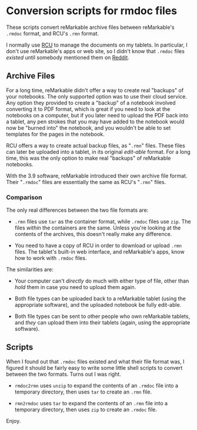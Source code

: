 # Conversion scripts for rmdoc files

These scripts convert reMarkable archive files between reMarkable's `.rmdoc` format, and RCU's `.rmn` format.

I normally use [RCU](http://www.davisr.me/projects/rcu/) to manage the documents on my tablets. In particular, I don't use reMarkable's apps or web site, so I didn't know that `.rmdoc` files *existed* until somebody mentioned them on [Reddit](https://www.reddit.com/r/RemarkableTablet/comments/1bsf8i0/archive_files_from_web_interface/).

## Archive Files

For a long time, reMarkable didn't offer a way to create real "backups" of your notebooks. The only supported option was to use their cloud service. Any option they provided to create a "backup" of a notebook involved converting it to PDF format, which is great if you need to look at the notebooks on a computer, but if you later need to upload the PDF back into a tablet, any pen strokes that you may have added to the notebook would now be "burned into" the notebook, and you wouldn't be able to set templates for the pages in the notebook.

RCU offers a way to create actual backup files, as "`.rmn`" files. These files can later be uploaded into a tablet, in its original *edit-able* format. For a long time, this was the only option to make real "backups" of reMarkable notebooks.

With the 3.9 software, reMarkable introduced their own archive file format. Their "`.rmdoc`" files are essentially the same as RCU's "`.rmn`" files.

### Comparison

The only real differences between the two file formats are:

* `.rmn` files use `tar` as the container format, while `.rmdoc` files use `zip`. The files *within* the containers are the same. Unless you're looking at the contents of the archives, this doesn't really make any difference.

* You need to have a copy of RCU in order to download or upload `.rmn` files. The tablet's built-in web interface, and reMarkable's apps, know how to work with `.rmdoc` files.

The similarities are:

* Your computer can't *directly* do much with either type of file, other than *hold* them in case you need to upload them again.

* Both file types can be uploaded back to a reMarkable tablet (using the appropriate software), and the uploaded notebook be fully edit-able.

* Both file types can be sent to other people who own reMarkable tablets, and *they* can upload them into their tablets (again, using the appropriate software).

## Scripts

When I found out that `.rmdoc` files existed and what their file format was, I figured it should be fairly easy to write some little shell scripts to convert between the two formats. Turns out I was right.

* `rmdoc2rmn` uses `unzip` to expand the contents of an `.rmdoc` file into a temporary directory, then uses `tar` to create an `.rmn` file.

* `rmn2rmdoc` uses `tar` to expand the contents of an `.rmn` file into a temporary directory, then uses `zip` to create an `.rmdoc` file.

Enjoy.
